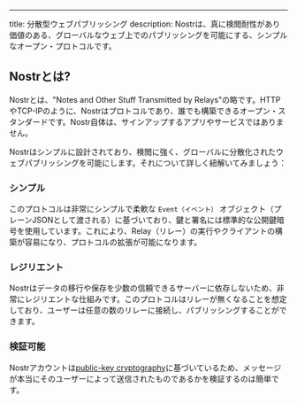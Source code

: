 ---
title: 分散型ウェブパブリッシング
description: Nostrは、真に検閲耐性があり価値のある、グローバルなウェブ上でのパブリッシングを可能にする、シンプルなオープン・プロトコルです。

## Nostrとは?

Nostrとは、"Notes and Other Stuff Transmitted by Relays"の略です。HTTPやTCP-IPのように、Nostrはプロトコルであり、誰でも構築できるオープン・スタンダードです。Nostr自体は、サインアップするアプリやサービスではありません。

Nostrはシンプルに設計されており、検閲に強く、グローバルに分散化されたウェブパブリッシングを可能にします。それについて詳しく紐解いてみましょう：

### シンプル

このプロトコルは非常にシンプルで柔軟な `Event（イベント）` オブジェクト（プレーンJSONとして渡される）に基づいており、鍵と署名には標準的な公開鍵暗号を使用しています。これにより、Relay（リレー）の実行やクライアントの構築が容易になり、プロトコルの拡張が可能になります。

### レジリエント

Nostrはデータの移行や保存を少数の信頼できるサーバーに依存しないため、非常にレジリエントな仕組みです。このプロトコルはリレーが無くなることを想定しており、ユーザーは任意の数のリレーに接続し、パブリッシングすることができます。

### 検証可能

Nostrアカウントは[public-key cryptography](https://en.wikipedia.org/wiki/Public-key_cryptography)に基づいているため、メッセージが本当にそのユーザーによって送信されたものであるかを検証するのは簡単です。
